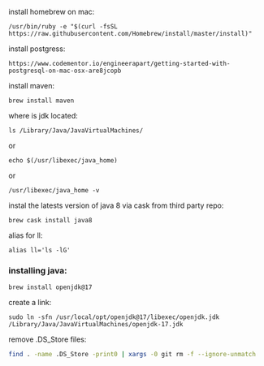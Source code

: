 install homebrew on mac:
```
/usr/bin/ruby -e "$(curl -fsSL https://raw.githubusercontent.com/Homebrew/install/master/install)"
```
install postgress:
```
https://www.codementor.io/engineerapart/getting-started-with-postgresql-on-mac-osx-are8jcopb
```
install maven:
```
brew install maven
```
where is jdk located:
```
ls /Library/Java/JavaVirtualMachines/
```
or
```
echo $(/usr/libexec/java_home)
```
or
```
/usr/libexec/java_home -v
```

instal the latests version of java 8 via cask from third party repo:
```
brew cask install java8
```

alias for ll:
```
alias ll='ls -lG'
```
### installing java:
```
brew install openjdk@17
```
create a link:
```
sudo ln -sfn /usr/local/opt/openjdk@17/libexec/openjdk.jdk /Library/Java/JavaVirtualMachines/openjdk-17.jdk
```
remove .DS_Store files:
```sh
find . -name .DS_Store -print0 | xargs -0 git rm -f --ignore-unmatch
```

